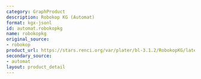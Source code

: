 ```yaml
---
category: GraphProduct
description: Robokop KG (Automat)
format: kgx-jsonl
id: automat.robokopkg
name: robokopkg
original_source:
- robokop
product_url: https://stars.renci.org/var/plater/bl-3.1.2/RobokopKG/latest/kgx_files
secondary_source:
- automat
layout: product_detail
---
```

